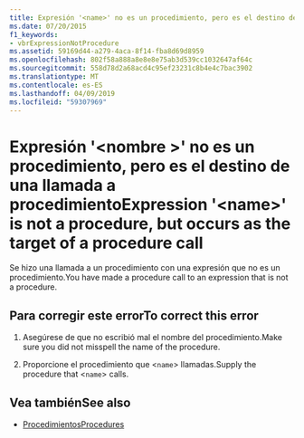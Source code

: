 ```yaml
---
title: Expresión '<name>' no es un procedimiento, pero es el destino de una llamada a procedimiento
ms.date: 07/20/2015
f1_keywords:
- vbrExpressionNotProcedure
ms.assetid: 59169d44-a279-4aca-8f14-fba8d69d8959
ms.openlocfilehash: 802f58a888a8e8e8e75ab3d539cc1032647af64c
ms.sourcegitcommit: 558d78d2a68acd4c95ef23231c8b4e4c7bac3902
ms.translationtype: MT
ms.contentlocale: es-ES
ms.lasthandoff: 04/09/2019
ms.locfileid: "59307969"
---
```

# <a name="expression-name-is-not-a-procedure-but-occurs-as-the-target-of-a-procedure-call"></a><span data-ttu-id="7f118-102">Expresión '\<nombre >' no es un procedimiento, pero es el destino de una llamada a procedimiento</span><span class="sxs-lookup"><span data-stu-id="7f118-102">Expression '\<name>' is not a procedure, but occurs as the target of a procedure call</span></span>
<span data-ttu-id="7f118-103">Se hizo una llamada a un procedimiento con una expresión que no es un procedimiento.</span><span class="sxs-lookup"><span data-stu-id="7f118-103">You have made a procedure call to an expression that is not a procedure.</span></span>  
  
## <a name="to-correct-this-error"></a><span data-ttu-id="7f118-104">Para corregir este error</span><span class="sxs-lookup"><span data-stu-id="7f118-104">To correct this error</span></span>  
  
1. <span data-ttu-id="7f118-105">Asegúrese de que no escribió mal el nombre del procedimiento.</span><span class="sxs-lookup"><span data-stu-id="7f118-105">Make sure you did not misspell the name of the procedure.</span></span>  
  
2. <span data-ttu-id="7f118-106">Proporcione el procedimiento que <`name`> llamadas.</span><span class="sxs-lookup"><span data-stu-id="7f118-106">Supply the procedure that <`name`> calls.</span></span>  
  
## <a name="see-also"></a><span data-ttu-id="7f118-107">Vea también</span><span class="sxs-lookup"><span data-stu-id="7f118-107">See also</span></span>

- [<span data-ttu-id="7f118-108">Procedimientos</span><span class="sxs-lookup"><span data-stu-id="7f118-108">Procedures</span></span>](../../visual-basic/programming-guide/language-features/procedures/index.md)
